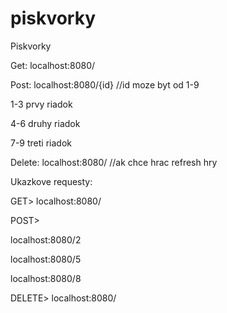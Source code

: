 # piskvorky
Piskvorky

Get: localhost:8080/

Post: localhost:8080/{id}   	    //id moze byt od 1-9

1-3 prvy riadok

4-6 druhy riadok

7-9 treti riadok

Delete: localhost:8080/ 	        //ak chce hrac refresh hry


Ukazkove requesty: 

GET> localhost:8080/

POST>

localhost:8080/2

localhost:8080/5

localhost:8080/8

DELETE> localhost:8080/